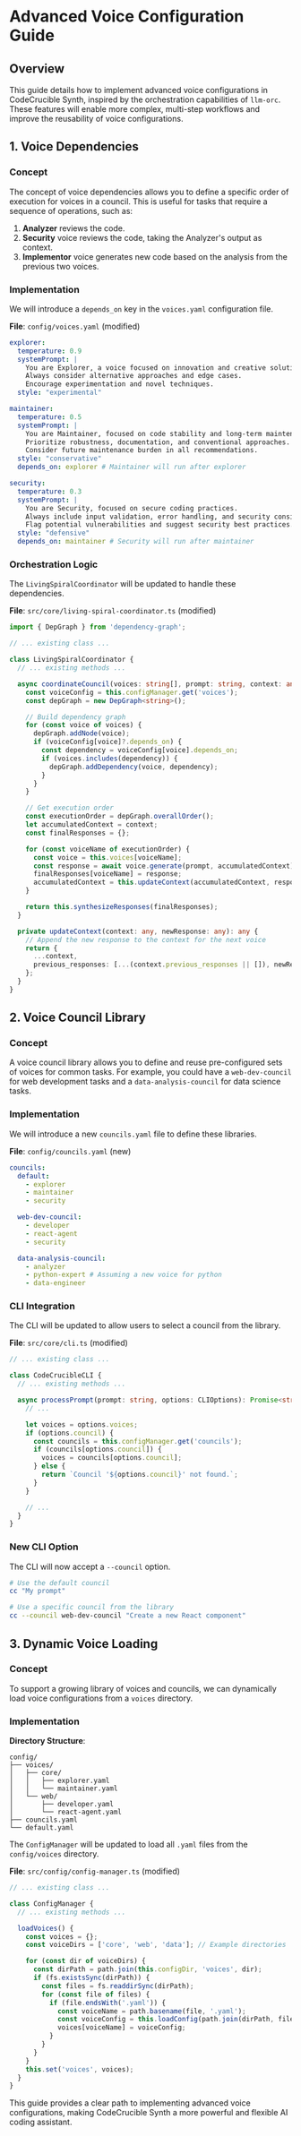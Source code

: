# Advanced Voice Configuration Guide

## Overview

This guide details how to implement advanced voice configurations in CodeCrucible Synth, inspired by the orchestration capabilities of `llm-orc`. These features will enable more complex, multi-step workflows and improve the reusability of voice configurations.

## 1. Voice Dependencies

### Concept

The concept of voice dependencies allows you to define a specific order of execution for voices in a council. This is useful for tasks that require a sequence of operations, such as:

1.  **Analyzer** reviews the code.
2.  **Security** voice reviews the code, taking the Analyzer's output as context.
3.  **Implementor** voice generates new code based on the analysis from the previous two voices.

### Implementation

We will introduce a `depends_on` key in the `voices.yaml` configuration file.

**File**: `config/voices.yaml` (modified)

```yaml
explorer:
  temperature: 0.9
  systemPrompt: |
    You are Explorer, a voice focused on innovation and creative solutions.
    Always consider alternative approaches and edge cases.
    Encourage experimentation and novel techniques.
  style: "experimental"

maintainer:
  temperature: 0.5
  systemPrompt: |
    You are Maintainer, focused on code stability and long-term maintenance.
    Prioritize robustness, documentation, and conventional approaches.
    Consider future maintenance burden in all recommendations.
  style: "conservative"
  depends_on: explorer # Maintainer will run after explorer

security:
  temperature: 0.3
  systemPrompt: |
    You are Security, focused on secure coding practices.
    Always include input validation, error handling, and security considerations.
    Flag potential vulnerabilities and suggest security best practices.
  style: "defensive"
  depends_on: maintainer # Security will run after maintainer
```

### Orchestration Logic

The `LivingSpiralCoordinator` will be updated to handle these dependencies.

**File**: `src/core/living-spiral-coordinator.ts` (modified)

```typescript
import { DepGraph } from 'dependency-graph';

// ... existing class ...

class LivingSpiralCoordinator {
  // ... existing methods ...

  async coordinateCouncil(voices: string[], prompt: string, context: any): Promise<any> {
    const voiceConfig = this.configManager.get('voices');
    const depGraph = new DepGraph<string>();

    // Build dependency graph
    for (const voice of voices) {
      depGraph.addNode(voice);
      if (voiceConfig[voice]?.depends_on) {
        const dependency = voiceConfig[voice].depends_on;
        if (voices.includes(dependency)) {
          depGraph.addDependency(voice, dependency);
        }
      }
    }

    // Get execution order
    const executionOrder = depGraph.overallOrder();
    let accumulatedContext = context;
    const finalResponses = {};

    for (const voiceName of executionOrder) {
      const voice = this.voices[voiceName];
      const response = await voice.generate(prompt, accumulatedContext);
      finalResponses[voiceName] = response;
      accumulatedContext = this.updateContext(accumulatedContext, response);
    }

    return this.synthesizeResponses(finalResponses);
  }

  private updateContext(context: any, newResponse: any): any {
    // Append the new response to the context for the next voice
    return {
      ...context,
      previous_responses: [...(context.previous_responses || []), newResponse],
    };
  }
}
```

## 2. Voice Council Library

### Concept

A voice council library allows you to define and reuse pre-configured sets of voices for common tasks. For example, you could have a `web-dev-council` for web development tasks and a `data-analysis-council` for data science tasks.

### Implementation

We will introduce a new `councils.yaml` file to define these libraries.

**File**: `config/councils.yaml` (new)

```yaml
councils:
  default:
    - explorer
    - maintainer
    - security

  web-dev-council:
    - developer
    - react-agent
    - security

  data-analysis-council:
    - analyzer
    - python-expert # Assuming a new voice for python
    - data-engineer
```

### CLI Integration

The CLI will be updated to allow users to select a council from the library.

**File**: `src/core/cli.ts` (modified)

```typescript
// ... existing class ...

class CodeCrucibleCLI {
  // ... existing methods ...

  async processPrompt(prompt: string, options: CLIOptions): Promise<string> {
    // ...

    let voices = options.voices;
    if (options.council) {
      const councils = this.configManager.get('councils');
      if (councils[options.council]) {
        voices = councils[options.council];
      } else {
        return `Council '${options.council}' not found.`;
      }
    }

    // ...
  }
}
```

### New CLI Option

The CLI will now accept a `--council` option.

```bash
# Use the default council
cc "My prompt"

# Use a specific council from the library
cc --council web-dev-council "Create a new React component"
```

## 3. Dynamic Voice Loading

### Concept

To support a growing library of voices and councils, we can dynamically load voice configurations from a `voices` directory.

### Implementation

**Directory Structure**:

```
config/
├── voices/
│   ├── core/
│   │   ├── explorer.yaml
│   │   └── maintainer.yaml
│   └── web/
│       ├── developer.yaml
│       └── react-agent.yaml
├── councils.yaml
└── default.yaml
```

The `ConfigManager` will be updated to load all `.yaml` files from the `config/voices` directory.

**File**: `src/config/config-manager.ts` (modified)

```typescript
// ... existing class ...

class ConfigManager {
  // ... existing methods ...

  loadVoices() {
    const voices = {};
    const voiceDirs = ['core', 'web', 'data']; // Example directories

    for (const dir of voiceDirs) {
      const dirPath = path.join(this.configDir, 'voices', dir);
      if (fs.existsSync(dirPath)) {
        const files = fs.readdirSync(dirPath);
        for (const file of files) {
          if (file.endsWith('.yaml')) {
            const voiceName = path.basename(file, '.yaml');
            const voiceConfig = this.loadConfig(path.join(dirPath, file));
            voices[voiceName] = voiceConfig;
          }
        }
      }
    }
    this.set('voices', voices);
  }
}
```

This guide provides a clear path to implementing advanced voice configurations, making CodeCrucible Synth a more powerful and flexible AI coding assistant.
